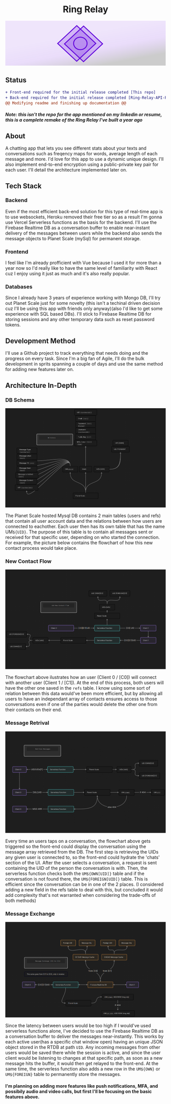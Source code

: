 <h1 align="center">Ring Relay</h1>

<p align="center">
  <img src="/src/visual_assets/logof.svg"></img>
</p>

## Status
```diff
+ Front-end required for the initial release completed [This repo]
+ Back-end required for the initial release completed [Ring-Relay-API-Prod] +
@@ Modifying readme and finishing up documentation @@
```

##### Note: this isn't the repo for the app mentioned on my linkedin or resume, this is a complete remake of the Ring Relay I've built a year ago

## About

A chatting app that lets you see different stats about your texts and conversations such as freqency maps for words, average length of each message and more. I'd love for this app to use a dynamic unique design. I'll also implement end-to-end encryption using a public-private key pair for each user. I'll detail the architecture implemented later on.

## Tech Stack

### Backend

Even if the most efficient back-end solution for this type of real-time app is to use websockets, Heroku removed their free tier so as a result I'm gonna use Vercel Serverless functions as the basis for the backend. I'll use the Firebase Realtime DB as a conversation buffer to enable near-instant delivery of the messages between users while the backend also sends the message objects to Planet Scale (mySql) for permanent storage. 

### Frontend

I feel like I'm already profficient with Vue because I used it for more than a year now so I'd really like to have the same level of familiarity with React cuz I enjoy using it just as much and it's also really popular.

### Databases

Since I already have 3 years of experience working with Mongo DB, I'll try out Planet Scale just for some novelty (this isn't a techinal driven decision cuz I'll be using this app with friends only anyway)(also I'd like to get some experience with SQL based DBs). I'll stick to Firebase Realtime DB for storing sessions and any other temporary data such as reset password tokens.

## Development Method

I'll use a Github project to track everything that needs doing and the progress on every task. Since I'm a big fan of Agile, I'll do the bulk development in sprits spanning a couple of days and use the same method for adding new features later on.

## Architecture In-Depth

### DB Schema
<p align="center">
  <img src="/docs/Ring Relay Architecture(DB Schema).png"></img>
</p>

The Planet Scale hosted Mysql DB contains 2 main tables (users and refs) that contain all user account data and the relations between how users are connected to eachother. Each user then has its own table that has the name UM`${UID}`. The purpose of this table is to contain all messages sent or received for that specific user, depending on who started the connection. For example, the picture below contains the flowchart of how this new contact process would take place.

### New Contact Flow
<p align="center">
  <img src="/docs/Ring Relay Architecture (New Contact Flow).png"></img>
</p>

The flowchart above ilustrates how an user (Client 0 / [C0]) will connect with another user (Client 1 / [C1]). At the end of this process, both users will have the other one saved in the `refs` table. I know using some sort of relation between this data would've been more efficient, but by allowing all users to have an independant array of contacts ensures access to those conversations even if one of the parties would delete the other one from their contacts on their end. 

### Message Retrival
<p align="center">
  <img src="/docs/Ring Relay Architecture (Retrieve Messages).png"></img>
</p>

Every time an users taps on a conversation, the flowchart above gets triggered so the front-end could display the conversation using the message array retrieved from the DB. The first step is retrieving the UIDs any given user is connected to, so the front-end could hydrate the 'chats' section of the UI. After the user selects a conversation, a request is sent containing the UID of the person the conversation is with. Then, the serverless function checks both the `UM${OWN[UID]}` table and if the conversation is not found there, the `UM${FOREIGN[UID]}` table. This is efficient since the conversation can be in one of the 2 places. (I considered adding a new field in the refs table to deal with this, but concluded it would add complexity that's not warranted when considering the trade-offs of both methods) 

### Message Exchange
<p align="center">
  <img src="/docs/Ring Relay Architecture (Message Exchange).png"></img>
</p>

Since the latency between users would be too high if I would've used serverless functions alone, I've decided to use the Firebase Realtime DB as a conversation buffer to deliver the messages near-instantly. This works by each active user(has a specific chat window open) having an unique JSON object stored in the RTDB at path `UID`. Any incoming messages from other users would be saved there while the session is active, and since the user client would be listening to changes at that specific path, as soon as a new message hits the buffer, it would then get relayed to the front-end. At the same time, the serverless function also adds a new row in the `UM${OWN}` or `UM${FOREIGN}` table to permanently store the messages.

#### I'm planning on adding more features like push notifications, MFA, and possibily audio and video calls, but first I'll be focusing on the basic features above.

